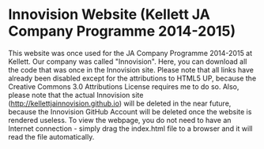 Innovision Website (Kellett JA Company Programme 2014-2015)
===========================================================
This website was once used for the JA Company Programme 2014-2015 at Kellett.  Our company was called "Innovision".  Here, you can download all the code that was once in the Innovision site.
Please note that all links have already been disabled except for the attributions to HTML5 UP, because the Creative Commons 3.0 Attributions License requires me to do so.  Also, please note that the actual Innovision site (http://kellettjainnovision.github.io) will be deleted in the near future, because the Innovision GitHub Account will be deleted once the website is rendered useless.
To view the webpage, you do not need to have an Internet connection - simply drag the index.html file to a browser and it will read the file automatically.